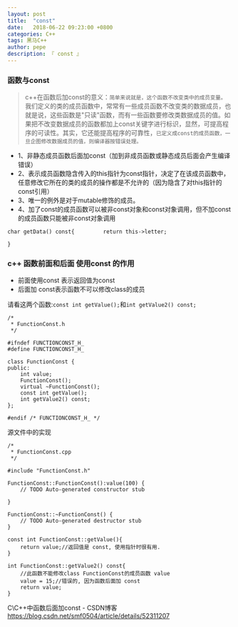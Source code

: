 ```yaml
---
layout: post
title:  "const"
date:   2018-06-22 09:23:00 +0800
categories: C++
tags: 黑马C++
author: pepe
description: 『 const 』
---
```


### 函数与const

> c++在函数后加const的意义：`简单来说就是，这个函数不改变类中的成员变量。`我们定义的类的成员函数中，常常有一些成员函数不改变类的数据成员，也就是说，这些函数是"只读"函数，而有一些函数要修改类数据成员的值。如果把不改变数据成员的函数都加上const关键字进行标识，显然，可提高程序的可读性。其实，它还能提高程序的可靠性，`已定义成const的成员函数，一旦企图修改数据成员的值，则编译器按错误处理。`
    
    
* 1、非静态成员函数后面加const（加到非成员函数或静态成员后面会产生编译错误） 
* 2、表示成员函数隐含传入的this指针为const指针，决定了在该成员函数中，   任意修改它所在的类的成员的操作都是不允许的（因为隐含了对this指针的const引用）
* 3、唯一的例外是对于mutable修饰的成员。     
* 4、加了const的成员函数可以被非const对象和const对象调用，但不加const的成员函数只能被非const对象调用

```
char getData() const{         return this->letter;

}
``` 
    
### **c++ 函数前面和后面 使用const 的作用**

* 前面使用const 表示返回值为const
* 后面加 const表示函数不可以修改class的成员  
    
    
请看这两个函数:`const int getValue();`和`int getValue2() const;`

```
/*
 * FunctionConst.h
 */

#ifndef FUNCTIONCONST_H_
#define FUNCTIONCONST_H_

class FunctionConst {
public:
    int value;
    FunctionConst();
    virtual ~FunctionConst();
    const int getValue();
    int getValue2() const;
};

#endif /* FUNCTIONCONST_H_ */
```

源文件中的实现
```
/*
 * FunctionConst.cpp 
 */

#include "FunctionConst.h"

FunctionConst::FunctionConst():value(100) {
    // TODO Auto-generated constructor stub

}

FunctionConst::~FunctionConst() {
    // TODO Auto-generated destructor stub
}

const int FunctionConst::getValue(){
    return value;//返回值是 const, 使用指针时很有用.
}

int FunctionConst::getValue2() const{
    //此函数不能修改class FunctionConst的成员函数 value
    value = 15;//错误的, 因为函数后面加 const
    return value;
}   
```    
    
    
    
C\C++中函数后面加const - CSDN博客
https://blog.csdn.net/smf0504/article/details/52311207  
    
    
    
    
    
    
    
    
    
    
    
    
    
    
    
    
    
    
    
    
    
    
    
    
    
    
    
    
    
    
    
    
    
    
    
    
    
    
    
    
    
    
    
    
    
    
    
    
    
    
    
    
    
    
    
    
    
    
    
    
    
    
    
    
    
    
    
    
    
    
    
    
    
    
    
    
    
    
    
    
    
    
    
    
    
    
    












